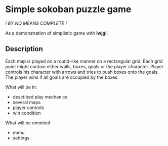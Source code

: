 # Simple sokoban puzzle game
*! BY NO MEANS COMPLETE !*

As a demonstration of simplistic game with **lwjgl**.

## Description 
Each map is played on a round-like manner on a rectangular grid.
Each grid point might contain either walls, boxes, goals or the player character.
Player controls his character with arrows and tries to push boxes onto the goals.
The player wins if all goals are occupied by the boxes.

What will be in:
* desctibed play mechanics
* several maps
* player controls
* win condition

What will be ommited
* menu
* settings
